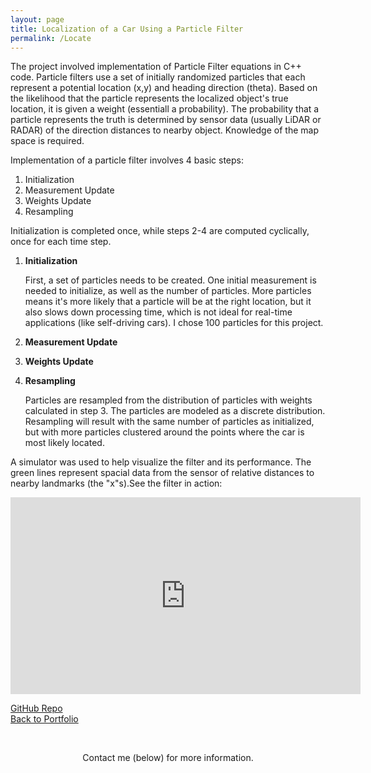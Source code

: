 ```yaml
---
layout: page
title: Localization of a Car Using a Particle Filter
permalink: /Locate
---
```


The project involved implementation of Particle Filter equations in C++ code. Particle filters use a set of initially randomized particles that each represent a potential location (x,y) and heading direction (theta). Based on the likelihood that the particle represents the localized object's true location, it is given a weight (essentiall a probability). The probability that a particle represents the truth is determined by sensor data (usually LiDAR or RADAR) of the direction distances to nearby object. Knowledge of the map space is required.

Implementation of a particle filter involves 4 basic steps:
1. Initialization
2. Measurement Update
3. Weights Update
4. Resampling

Initialization is completed once, while steps 2-4 are computed cyclically, once for each time step.

1. **Initialization**

    First, a set of particles needs to be created. One initial measurement is needed to initialize, as well as the number of particles. More particles means it's more likely that a particle will be at the right location, but it also slows down processing time, which is not ideal for real-time applications (like self-driving cars). I chose 100 particles for this project.

2. **Measurement Update**

3. **Weights Update**

4. **Resampling**
    
    Particles are resampled from the distribution of particles with weights calculated in step 3. The particles are modeled as a discrete distribution. Resampling will result with the same number of particles as initialized, but with more particles clustered around the points where the car is most likely located.

A simulator was used to help visualize the filter and its performance. The green lines represent spacial data from the sensor of relative distances to nearby landmarks (the "x"s).See the filter in action:

<center><iframe width="560" height="315" src="https://www.youtube.com/embed/9hujlEV-CDU" frameborder="0" allow="accelerometer; autoplay; encrypted-media; gyroscope; picture-in-picture" allowfullscreen></iframe></center>

[GitHub Repo](https://github.com/mmeyer95/Kidnapped_Vehicle)<br>
[Back to Portfolio](https://meredithmeyer.info/)

<br><center>Contact me (below) for more information.</center>
